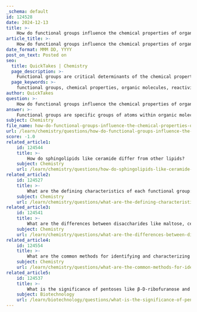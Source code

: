 ```yaml
---
_schema: default
id: 124528
date: 2024-12-13
title: >-
    How do functional groups influence the chemical properties of organic molecules?
article_title: >-
    How do functional groups influence the chemical properties of organic molecules?
date_format: MMM DD, YYYY
post_on_text: Posted on
seo:
  title: QuickTakes | Chemistry
  page_description: >-
    Functional groups are critical determinants of the chemical properties and reactivity of organic molecules, influencing factors like polarity, acidity, and biological roles, thus playing an essential role in organic chemistry and biochemistry.
  page_keywords: >-
    functional groups, chemical properties, organic molecules, reactivity, polarity, solubility, acidity, basicity, biological significance, diversity of organic compounds
author: QuickTakes
question: >-
    How do functional groups influence the chemical properties of organic molecules?
answer: >-
    Functional groups are specific groups of atoms within organic molecules that determine their chemical properties and reactivity. They play a crucial role in organic chemistry and biochemistry by influencing various characteristics such as polarity, acidity or basicity, stability, and solubility. Here are some key points on how functional groups influence the chemical properties of organic molecules:\n\n1. **Identity and Classification**: Functional groups are essential for identifying and classifying organic compounds. For example, the hydroxyl group (-OH) characterizes alcohols, while the carboxyl group (-COOH) defines carboxylic acids. The presence of these groups dictates the overall identity of the molecule.\n\n2. **Reactivity**: Each functional group exhibits distinct chemical behavior. For instance, carbonyl groups (C=O) are involved in various reactions, including nucleophilic addition and condensation reactions. The specific reactivity of a functional group allows chemists to predict how a compound will behave under certain conditions.\n\n3. **Polarity and Solubility**: Functional groups can affect the polarity of a molecule, which in turn influences its solubility in different solvents. For example, alcohols are generally soluble in water due to their ability to form hydrogen bonds through their hydroxyl groups. Conversely, hydrocarbons, which lack polar functional groups, are typically nonpolar and insoluble in water.\n\n4. **Acidity and Basicity**: Some functional groups can act as acids or bases. Carboxylic acids, for example, can donate protons (H+) due to the presence of the carboxyl group, making them acidic. Amino groups (-NH2), on the other hand, can accept protons, exhibiting basic properties.\n\n5. **Biological Significance**: In biological molecules, functional groups are critical for the structure and function of biomolecules such as proteins, nucleic acids, carbohydrates, and lipids. For instance, the presence of phosphate groups in nucleotides is vital for the formation of DNA and RNA, while amino groups are essential for the structure of amino acids.\n\n6. **Diversity of Organic Compounds**: The variety of functional groups leads to a vast diversity of organic compounds, each with unique properties and functions. This diversity is fundamental to the complexity of biological systems and the development of synthetic organic materials.\n\nIn summary, functional groups are integral to understanding the chemical properties and reactivity of organic molecules. Their influence extends to various fields, including organic chemistry and biochemistry, highlighting their importance in both natural and synthetic processes.
subject: Chemistry
file_name: how-do-functional-groups-influence-the-chemical-properties-of-organic-molecules.md
url: /learn/chemistry/questions/how-do-functional-groups-influence-the-chemical-properties-of-organic-molecules
score: -1.0
related_article1:
    id: 124544
    title: >-
        How do sphingolipids like ceramide differ from other lipids?
    subject: Chemistry
    url: /learn/chemistry/questions/how-do-sphingolipids-like-ceramide-differ-from-other-lipids
related_article2:
    id: 124527
    title: >-
        What are the defining characteristics of each functional group: hydroxyl, carbonyl, carboxyl, amine, thiol, and phosphate?
    subject: Chemistry
    url: /learn/chemistry/questions/what-are-the-defining-characteristics-of-each-functional-group-hydroxyl-carbonyl-carboxyl-amine-thiol-and-phosphate
related_article3:
    id: 124541
    title: >-
        What are the differences between disaccharides like maltose, cellobiose, lactose, sucrose, and trehalose?
    subject: Chemistry
    url: /learn/chemistry/questions/what-are-the-differences-between-disaccharides-like-maltose-cellobiose-lactose-sucrose-and-trehalose
related_article4:
    id: 124554
    title: >-
        What are the common methods for identifying and characterizing functional groups in organic chemistry?
    subject: Chemistry
    url: /learn/chemistry/questions/what-are-the-common-methods-for-identifying-and-characterizing-functional-groups-in-organic-chemistry
related_article5:
    id: 124537
    title: >-
        What is the significance of pentoses like β-D-ribofuranose and α-D-ribofuranose in biochemistry?
    subject: Biotechnology
    url: /learn/biotechnology/questions/what-is-the-significance-of-pentoses-like-dribofuranose-and-dribofuranose-in-biochemistry
---
```


&nbsp;
